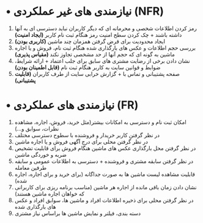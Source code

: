 
# •	نیازمندی‌ های غیر عملکردی (NFR)
1.	رمز کردن اطلاعات شخصی و محرمانه ای که دیگر کاربران نباید دسترسی ای به آنها داشته باشند + چک کردن سطح امنیت رمز هنگام ثبت نام کاربر **(ایجاد امنیت)**
2.	ایجاد محدودیت برای قرض گرفتن همزمان چند ماشین **(کاربری بودن)** 
3.	بررسی حجم اطلاعات و عکس های بارگذاری شده هنگام ثبت نام، فروش و یا اجاره ماشین به گونه ای که حجم آنها از حد مشخصی تجاوز نکند **(مقیاس پذیری)**
4.	نشان دادن برخی از رضایت مشتری های سابق برای جلب اعتماد + ارائه شرایط، ضوابط و قوانین سایت به کاربر هنگام ثبت نام **(قابل اطمینان بودن)**
5.	صفحه پشتیبانی و تماس با + گزارش خرابی سایت از طرف کاربران **(قابلیت پشتیبانی)**

# •	نیازمندی ‌های عملکردی (FR)
1.	امکان ثبت نام و دسترسی به امکانات بیشتر(مثل خرید، فروش، اجاره، مشاهده نظرات، سوابق و...)
2.	در نظر گرفتن کاربر خریدار و فروشنده با سطوح دسترسی مختلف 
3.	در نظر گرفتن محلی برای درج آگهی فروش و یا اجاره ماشین
4.	در نظر گرفتن محل بارگذاری عکس های ماشین هنگام فروش برای قابلیت تشخیص ضربه و خوردگی ماشین
5.	در نظر گرفتن سابقه مشتری و فروشنده + دسترسی به اطلاعات عمومی و سابقه طرفین معامله
6.	قابلیت مشاهده لیست ماشین ها به صورت جداگانه (برای خرید و برای اجاره، اجاره شده)
7.	نشان دادن زمان باقی مانده از اجاره هر ماشین (مناسب برنامه ریزی برای کاربرانی که خواهان اجاره ماشین هستند)
8.	در نظر گرفتن محلی برای ذخیره اطلاعات افراد و ماشین ها، سوابق افراد و عکس های بارگذاری شده
9.	دسته بندی، فیلتر و نمایش ماشین ها براساس نیاز مشتری
